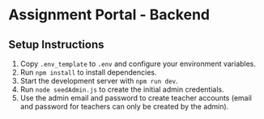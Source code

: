 # Assignment Portal - Backend

## Setup Instructions

1. Copy `.env_template` to `.env` and configure your environment variables.  
2. Run `npm install` to install dependencies.  
3. Start the development server with `npm run dev`.  
4. Run `node seedAdmin.js` to create the initial admin credentials.  
5. Use the admin email and password to create teacher accounts (email and password for teachers can only be created by the admin).  
